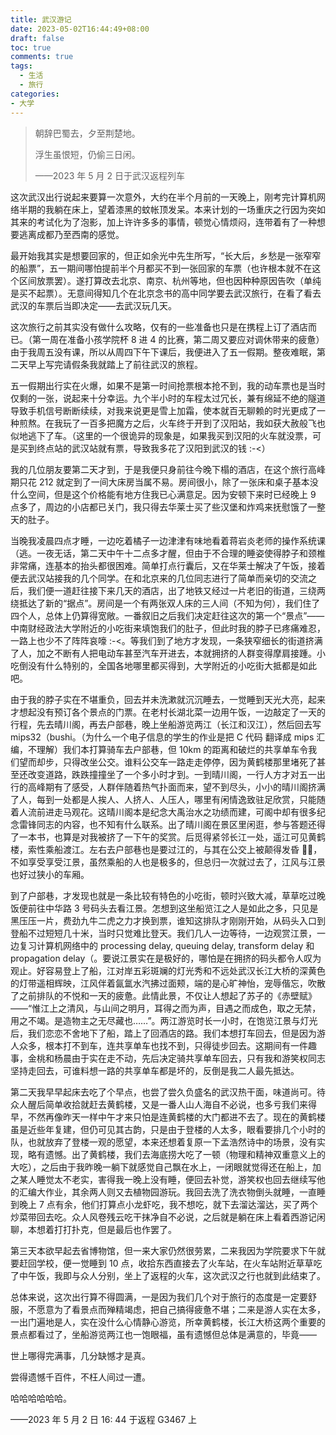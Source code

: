 ```yaml
---
title: 武汉游记
date: 2023-05-02T16:44:49+08:00
draft: false
toc: true
comments: true
tags:
  - 生活
  - 旅行
categories:
- 大学
---
```


> 朝辞巴蜀去，夕至荆楚地。
>
> 浮生虽恨短，仍偷三日闲。
>
> ——2023 年 5 月 2 日于武汉返程列车

<!--more-->

这次武汉出行说起来要算一次意外，大约在半个月前的一天晚上，刚考完计算机网络半期的我躺在床上，望着漆黑的蚊帐顶发呆。本来计划的一场重庆之行因为突如其来的考试化为了泡影，加上许许多多的事情，顿觉心情烦闷，连带着有了一种想要逃离成都乃至西南的感觉。

最开始我其实是想要回家的，但正如余光中先生所写，“长大后，乡愁是一张窄窄的船票”，五一期间哪怕提前半个月都买不到一张回家的车票（也许根本就不在这个区间放票罢）。遂打算改去北京、南京、杭州等地，但也因种种原因告吹（单纯是买不起票）。无意间得知几个在北京念书的高中同学要去武汉旅行，在看了看去武汉的车票后当即决定——去武汉玩几天。

这次旅行之前其实没有做什么攻略，仅有的一些准备也只是在携程上订了酒店而已。（第一周在准备小孩学院杯 8 进 4 的比赛，第二周又要应对调休带来的疲惫）由于我周五没有课，所以从周四下午下课后，我便进入了五一假期。整夜难眠，第二天早上写完请假条我就踏上了前往武汉的旅程。

五一假期出行实在火爆，如果不是第一时间抢票根本抢不到，我的动车票也是当时仅剩的一张，说起来十分幸运。九个半小时的车程太过冗长，兼有绵延不绝的隧道导致手机信号断断续续，对我来说更是雪上加霜，使本就百无聊赖的时光更成了一种煎熬。在我玩了一百多把魔方之后，火车终于开到了汉阳站，我如获大赦般飞也似地逃下了车。（这里的一个很诡异的现象是，如果我买到汉阳的火车就没票，可是买到终点站的武汉站就有票，导致我多花了汉阳到武汉的钱 :-<）

我的几位朋友要第二天才到，于是我便只身前往今晚下榻的酒店，在这个旅行高峰期只花 212 就定到了一间大床房当属不易。房间很小，除了一张床和桌子基本没什么空间，但是这个价格能有地方住我已心满意足。因为安顿下来时已经晚上 9 点多了，周边的小店都已关门，我只得去华莱士买了些汉堡和炸鸡来抚慰饿了一整天的肚子。

当晚我凌晨四点才睡，一边吃着橘子一边津津有味地看着蒋岩炎老师的操作系统课（逃。一夜无话，第二天中午十二点多才醒，但由于不合理的睡姿使得脖子和颈椎非常痛，连基本的抬头都很困难。简单打点行囊后，又在华莱士解决了午饭，接着便去武汉站接我的几个同学。在和北京来的几位同志进行了简单而亲切的交流之后，我们便一道赶往接下来几天的酒店，出了地铁又经过一片老旧的街道，三绕两绕抵达了新的“据点”。房间是一个有两张双人床的三人间（不知为何），我们住了四个人，总体上仍算得宽敞。一番叙旧之后我们决定赶往这次的第一个“景点”——中南财经政法大学附近的小吃街来填饱我们的肚子，但此时我的脖子已疼痛难忍，一路上也少不了阵阵哀嚎 :-<。等我们到了地方才发现，一条狭窄细长的街道挤满了人，加之不断有人把电动车甚至汽车开进去，本就拥挤的人群变得摩肩接踵。小吃倒没有什么特别的，全国各地哪里都买得到，大学附近的小吃街大抵都是如此吧。

由于我的脖子实在不堪重负，回去并未洗漱就沉沉睡去，一觉睡到天光大亮，起来才想起没有预订各个景点的门票。在老村长湖北菜一边用午饭，一边敲定了一天的行程，先去晴川阁，再去户部巷，晚上坐船游览两江（长江和汉江），然后回去写 mips32（bushi。（为什么一个电子信息的学生的作业是把 C 代码 翻译成 mips 汇编，不理解）我们本打算骑车去户部巷，但 10km 的距离和破烂的共享单车令我们望而却步，只得改坐公交。谁料公交车一路走走停停，因为黄鹤楼那里堵死了甚至还改变道路，跌跌撞撞坐了一个多小时才到。一到晴川阁，一行人方才对五一出行的高峰期有了感受，人群伴随着热气扑面而来，望不到尽头，小小的晴川阁挤满了人，每到一处都是人挨人、人挤人、人压人，哪里有闲情逸致驻足欣赏，只能随着人流前进走马观花。这晴川阁本是纪念大禹治水之功绩而建，可阁中却有很多纪念雷锋同志的内容，也不知有什么联系。出了晴川阁在景区里闲逛，参与答题还得了一本书，也算是对我被挤了一下午的奖赏。后觅得紧邻长江一处，遥江可见黄鹤楼，索性乘船渡江。左右去户部巷也是要过江的，与其在公交上被颠得发昏 😵‍💫，不如享受享受江景，虽然乘船的人也是极多的，但总归一次就过去了，江风与江景也好过狭小的车厢。

到了户部巷，才发现也就是一条比较有特色的小吃街，顿时兴致大减，草草吃过晚饭便前往中华路 3 号码头去看江景。怎想到这坐船览江之人是如此之多，只见是黑压压一片，费劲九牛二虎之力才换到票，谁知这排队才刚刚开始，从码头入口到登船不过短短几十米，当时只觉难比登天。我们几人一边等待，一边观赏江景，一边复习计算机网络中的 processing delay, queuing delay, transform delay 和 propagation delay（。要说江景实在是极好的，哪怕是在拥挤的码头都令人叹为观止。好容易登上了船，江对岸五彩斑斓的灯光秀和不远处武汉长江大桥的深黄色的灯带遥相辉映，江风伴着氤氲水汽拂过面颊，端的是心旷神怡，宠辱偕忘，吹散了之前排队的不悦和一天的疲惫。此情此景，不仅让人想起了苏子的《赤壁赋》——“惟江上之清风，与山间之明月，耳得之而为声，目遇之而成色，取之无禁，用之不竭。是造物主之无尽藏也……”。两江游览时长一小时，在饱览江景与灯光后，我们恋恋不舍地下了船，踏上了回酒店的路。我们本想打车回去，但是因为游人众多，根本打不到车，连共享单车也找不到，只得徒步回去。这期间有一件趣事，金桃和杨晨由于实在走不动，先后决定骑共享单车回去，只有我和游笑权同志坚持走回去，可谁料想一路的共享单车都是坏的，反倒是我二人最先抵达。

第二天我早早起床去吃了个早点，也尝了尝久负盛名的武汉热干面，味道尚可。待众人醒后简单收拾就赶去黄鹤楼，又是一番人山人海自不必说，也多亏我们来得早，不然再像昨天一样中午才来只怕是连黄鹤楼的大门都进不去了。现在的黄鹤楼虽是近些年复建，但仍可见其古韵，只是由于登楼的人太多，眼看要排几个小时的队，也就放弃了登楼一观的愿望，本来还想着复原一下孟浩然诗中的场景，没有实现，略有遗憾。出了黄鹤楼，我们去海底捞大吃了一顿（物理和精神双重意义上的大吃），之后由于我昨晚一躺下就感觉自己飘在水上，一闭眼就觉得还在船上，加之某人睡觉太不老实，害得我一晚上没有睡，便回去补觉，游笑权也回去继续写他的汇编大作业，其余两人则又去植物园游玩。我回去洗了洗衣物倒头就睡，一直睡到晚上 7 点有余，他们打算点小龙虾吃，我不想吃，就下去溜达溜达，买了两个炒菜带回去吃。众人风卷残云吃干抹净自不必说，之后就是躺在床上看着西游记闲聊，本想着打打扑克，但是最后也作罢了。

第三天本欲早起去省博物馆，但一来大家仍然很劳累，二来我因为学院要求下午就要赶回学校，便一觉睡到 10 点，收拾东西直接去了火车站，在火车站附近草草吃了中午饭，我即与众人分别，坐上了返程的火车，这次武汉之行也就到此结束了。

总体来说，这次出行算不得圆满，一是因为我们几个对于旅行的态度是一定要舒服，不愿意为了看景点而殚精竭虑，把自己搞得疲惫不堪；二来是游人实在太多，一出门遍地是人，实在没什么心情静心游览，所幸黄鹤楼，长江大桥这两个重要的景点都看过了，坐船游览两江也一饱眼福，虽有遗憾但总体是满意的，毕竟——

世上哪得完满事，几分缺憾才是真。

尝得遗憾千百件，不枉人间过一遭。

哈哈哈哈哈哈。

——2023 年 5 月 2 日 16: 44 于返程 G3467 上
